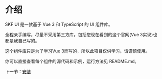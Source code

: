 # 介绍

SKF UI 是一款基于 Vue 3 和 TypeScript 的 UI 组件库。

全程亲手编写，尽量不采用第三方库，包括您现在看到的这个官网(Vue 3实现)也都是我自己写的。

这个组件库只是为了学习Vue 3而写的，所以此项目仅供学习，请谨慎使用。

你可以直接查看每个组件的源代码和示例，运行方法见 README.md。

下一节：[安装](#/doc/install)
